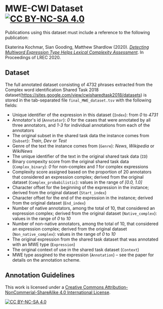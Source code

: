 # MWE-CWI Dataset [![CC BY-NC-SA 4.0][cc-by-nc-sa-shield]][cc-by-nc-sa]

Publications using this dataset must include a reference to the following publication:

Ekaterina Kochmar, Sian Gooding, Matthew Shardlow (2020). [*Detecting Multiword Expression Type Helps Lexical Complexity Assessment*](https://arxiv.org/pdf/2005.05692.pdf). In Proceedings of LREC 2020.

## Dataset

The full annotated dataset consisting of 4732 phrases extracted from the Complex word identification Shared Task 2018 dataset(https://sites.google.com/view/cwisharedtask2018/datasets) is stored in the tab-separated file `final_MWE_dataset.tsv` with the following fields:

- Unique identifier of the expression in this dataset (`Index`): from *0* to *4731*
- Annotator's id (`Annotator`): *0* for the cases that were annotated by all three annotators, and *1-3* for individual annotations from each of the annotators 
- The original subset in the shared task data the instance comes from (`Subset`): *Train*, *Dev* or *Test*
- Genre of the text the instance comes from (`Genre`): *News*, *Wikipedia* or *WikiNews*
- The unique identifier of the text in the original shared task data (`ID`)
- Binary compexity score from the original shared task data (`Complex_binary`):	*0* for non-complex and *1* for complex expressions
- Complexity score assigned based on the proportion of 20 annotators that considered an expression complex; derived from the original dataset (`Complex_probabilistic`): values in the range of *[0.0, 1.0]*
- Character offset for the beginning of the expression in the instance; derived from the original dataset (`Start_index`)
- Character offset for the end of the expression in the instance; derived from the original dataset (`End_index`)
- Number of native annotators, among the total of 10, that considered an expression complex; derived from the original dataset (`Native_complex`): values in the range of *0* to *10*
- Number of non-native annotators, among the total of 10, that considered an expression complex; derived from the original dataset (`Non_native_complex`): values in the range of *0* to *10*
- The original expression from the shared task dataset that was annotated with an MWE type (`Expression`)
- The original context of use in the shared task dataset (`Context`)
- MWE type assgined to the expression (`Annotation`) – see the paper for details on the annotation scheme.

## Annotation Guidelines



This work is licensed under a [Creative Commons Attribution-NonCommerial-ShareAlike 4.0
International License][cc-by-nc-sa].

[![CC BY-NC-SA 4.0][cc-by-nc-sa-image]][cc-by-nc-sa]

[cc-by-nc-sa]: http://creativecommons.org/licenses/by-nc-sa/4.0/
[cc-by-nc-sa-image]: https://licensebuttons.net/l/by-nc-sa/4.0/88x31.png
[cc-by-nc-sa-shield]: https://img.shields.io/badge/License-CC%20BY--NC--SA%204.0-lightgrey.svg
